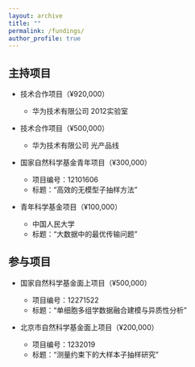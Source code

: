 ```yaml
---
layout: archive
title: ""
permalink: /fundings/
author_profile: true
---
```




## 主持项目

- 技术合作项目（¥920,000）  
  - 华为技术有限公司 2012实验室

- 技术合作项目（¥500,000）  
  - 华为技术有限公司 光产品线

- 国家自然科学基金青年项目（¥300,000）  
  - 项目编号：12101606  
  - 标题：“高效的无模型子抽样方法”

- 青年科学基金项目（¥100,000）  
  - 中国人民大学  
  - 标题：“大数据中的最优传输问题”

## 参与项目

- 国家自然科学基金面上项目（¥500,000）  
  - 项目编号：12271522  
  - 标题：“单细胞多组学数据融合建模与异质性分析”

- 北京市自然科学基金面上项目（¥200,000）  
  - 项目编号：1232019  
  - 标题：“测量约束下的大样本子抽样研究”

